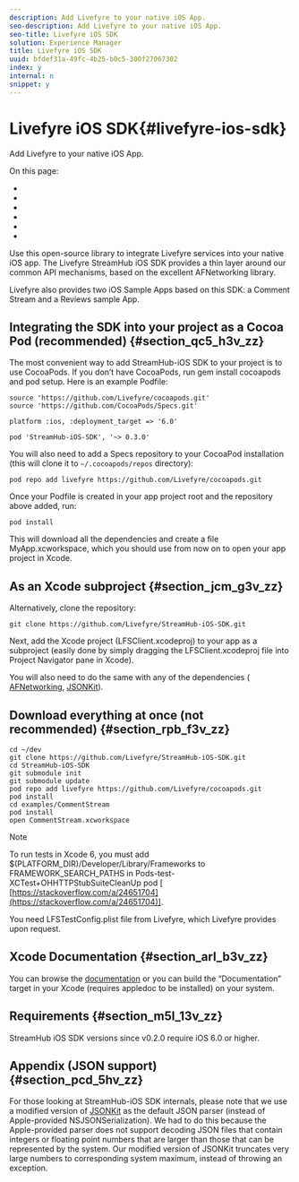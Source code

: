 ```yaml
---
description: Add Livefyre to your native iOS App.
seo-description: Add Livefyre to your native iOS App.
seo-title: Livefyre iOS SDK
solution: Experience Manager
title: Livefyre iOS SDK
uuid: bfdef31a-49fc-4b25-b0c5-300f27067302
index: y
internal: n
snippet: y
---
```


# Livefyre iOS SDK{#livefyre-ios-sdk}

Add Livefyre to your native iOS App.

On this page:

* [](#c_livefyre_ios_sdk/section_qc5_h3v_zz) 
* [](#c_livefyre_ios_sdk/section_jcm_g3v_zz) 
* [](#c_livefyre_ios_sdk/section_rpb_f3v_zz) 
* [](#c_livefyre_ios_sdk/section_arl_b3v_zz) 
* [](#c_livefyre_ios_sdk/section_m5l_13v_zz) 
* [](#c_livefyre_ios_sdk/section_pcd_5hv_zz)

Use this open-source library to integrate Livefyre services into your native iOS app. The Livefyre StreamHub iOS SDK provides a thin layer around our common API mechanisms, based on the excellent AFNetworking library.

Livefyre also provides two iOS Sample Apps based on this SDK: a Comment Stream and a Reviews sample App.

## Integrating the SDK into your project as a Cocoa Pod (recommended) {#section_qc5_h3v_zz}

The most convenient way to add StreamHub-iOS SDK to your project is to use CocoaPods. If you don’t have CocoaPods, run gem install cocoapods and pod setup. Here is an example Podfile:

```
source 'https://github.com/Livefyre/cocoapods.git' 
source 'https://github.com/CocoaPods/Specs.git' 
  
platform :ios, :deployment_target => '6.0' 
  
pod 'StreamHub-iOS-SDK', '~> 0.3.0'
```

You will also need to add a Specs repository to your CocoaPod installation (this will clone it to `~/.cocoapods/repos` directory):

```
pod repo add livefyre https://github.com/Livefyre/cocoapods.git
```

Once your Podfile is created in your app project root and the repository above added, run:

```
pod install
```

This will download all the dependencies and create a file MyApp.xcworkspace, which you should use from now on to open your app project in Xcode.

## As an Xcode subproject {#section_jcm_g3v_zz}

Alternatively, clone the repository:

```
git clone https://github.com/Livefyre/StreamHub-iOS-SDK.git 

```

Next, add the Xcode project (LFSClient.xcodeproj) to your app as a subproject (easily done by simply dragging the LFSClient.xcodeproj file into Project Navigator pane in Xcode).

You will also need to do the same with any of the dependencies ( [AFNetworking](https://github.com/AFNetworking/AFNetworking), [JSONKit](https://github.com/escherba/JSONKit)).

## Download everything at once (not recommended) {#section_rpb_f3v_zz}

```
cd ~/dev 
git clone https://github.com/Livefyre/StreamHub-iOS-SDK.git 
cd StreamHub-iOS-SDK 
git submodule init 
git submodule update 
pod repo add livefyre https://github.com/Livefyre/cocoapods.git 
pod install 
cd examples/CommentStream 
pod install 
open CommentStream.xcworkspace
```

>[!NOTE]
>
>To run tests in Xcode 6, you must add $(PLATFORM_DIR)/Developer/Library/Frameworks to FRAMEWORK_SEARCH_PATHS in Pods-test-XCTest+OHHTTPStubSuiteCleanUp pod [ [https://stackoverflow.com/a/24651704](https://stackoverflow.com/a/24651704)].

You need LFSTestConfig.plist file from Livefyre, which Livefyre provides upon request.

## Xcode Documentation {#section_arl_b3v_zz}

You can browse the [documentation](https://livefyre.github.com/StreamHub-iOS-SDK/) or you can build the “Documentation” target in your Xcode (requires appledoc to be installed) on your system.

## Requirements {#section_m5l_13v_zz}

StreamHub iOS SDK versions since v0.2.0 require iOS 6.0 or higher.

## Appendix (JSON support) {#section_pcd_5hv_zz}

For those looking at StreamHub-iOS SDK internals, please note that we use a modified version of [JSONKit](https://github.com/escherba/JSONKit) as the default JSON parser (instead of Apple-provided NSJSONSerialization). We had to do this because the Apple-provided parser does not support decoding JSON files that contain integers or floating point numbers that are larger than those that can be represented by the system. Our modified version of JSONKit truncates very large numbers to corresponding system maximum, instead of throwing an exception.

